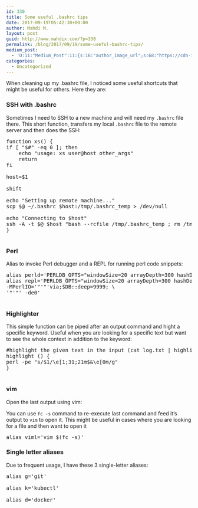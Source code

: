 ```yaml
---
id: 330
title: Some useful .bashrc tips
date: 2017-09-19T05:42:30+00:00
author: Mahdi M.
layout: post
guid: http://www.mahdix.com/?p=330
permalink: /blog/2017/09/19/some-useful-bashrc-tips/
medium_post:
  - 'O:11:"Medium_Post":11:{s:16:"author_image_url";s:68:"https://cdn-images-1.medium.com/fit/c/200/200/0*a70L__x5V0qVwdcB.jpg";s:10:"author_url";s:26:"https://medium.com/@mahdix";s:11:"byline_name";N;s:12:"byline_email";N;s:10:"cross_link";s:2:"no";s:2:"id";s:12:"f491831492ad";s:21:"follower_notification";s:3:"yes";s:7:"license";s:19:"all-rights-reserved";s:14:"publication_id";s:2:"-1";s:6:"status";s:6:"public";s:3:"url";s:63:"https://medium.com/@mahdix/some-useful-bashrc-tips-f491831492ad";}'
categories:
  - Uncategorized
---
```

When cleaning up my .bashrc file, I noticed some useful shortcuts that might be useful for others. Here they are:

### SSH with .bashrc

Sometimes I need to SSH to a new machine and will need my `.bashrc` file there. This short function, transfers my local `.bashrc` file to the remote server and then does the SSH:

<pre class="brush: bash; title: ; notranslate" title="">function xs() {
if [ "$#" -eq 0 ]; then
    echo "usage: xs user@host other_args"
    return
fi

host=$1

shift

echo "Setting up remote machine..."
scp $@ ~/.bashrc $host:/tmp/.bashrc_temp &gt; /dev/null

echo "Connecting to $host"
ssh -A -t $@ $host "bash --rcfile /tmp/.bashrc_temp ; rm /tmp/.bashrc_temp"
}

</pre>

### Perl

Alias to invoke Perl debugger and a REPL for running perl code snippets:

<pre class="brush: perl; title: ; notranslate" title="">alias perld='PERLDB_OPTS="windowSize=20 arrayDepth=300 hashDepth=300 dumpDepth=100" perl -MPerlIO='"'"'via;$DB::deep=9999'"'"' -d $@'
alias repl='PERLDB_OPTS="windowSize=20 arrayDepth=300 hashDepth=300 dumpDepth=5" perl \
-MPerlIO='"'"'via;$DB::deep=9999; \
'"'"' -de0'

</pre>

### Highlighter

This simple function can be piped after an output command and hight a specific keyword. Useful when you are looking for a specific text but want to see the whole context in addition to the keyword:

<pre class="brush: bash; title: ; notranslate" title="">#highlight the given text in the input (cat log.txt | highlight ERROR)
highlight () {
perl -pe "s/$1/\e[1;31;21m$&\e[0m/g"
}

</pre>

### vim

Open the last output using vim:

You can use `fc -s` command to re-execute last command and feed it&#8217;s output to `vim` to open it. This might be useful in cases where you are looking for a file and then want to open it

<pre class="brush: bash; title: ; notranslate" title="">alias viml='vim $(fc -s)'</pre>

### Single letter aliases

Due to frequent usage, I have these 3 single-letter aliases:

<pre class="brush: bash; title: ; notranslate" title="">alias g='git'

alias k='kubectl'

alias d='docker'

</pre>